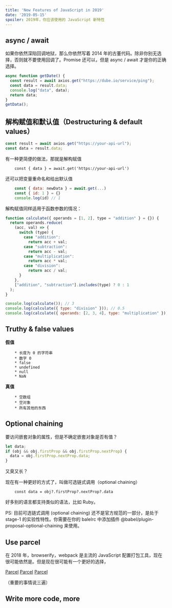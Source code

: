 ```yaml
---
title: 'New Features of JavaScript in 2019'
date: '2019-05-15'
spoiler: 2019年，你应该使用的 JavaScript 新特性
---
```


## async / await

如果你依然深陷回调地狱，那么你依然写着 2014 年的古董代码。除非你别无选择，否则就不要使用回调了。Promise 还可以，但是 async / await 才是你的正确选择。

```js
async function getDate() {
  const result = await axios.get("https://dube.io/service/ping");
  const data = result.data;
  console.log("data", data);
  return data;
}
getData();
```

## 解构赋值和默认值（Destructuring & default values）

```js
const result = await axios.get("https://your-api-url");
const data = result.data;
```

有一种更简便的做法，那就是解构赋值

```
	const { data } = await.get('https://your-api-url')
```

还可以把变量重命名和给出默认值

```js
	const { data: newData } = await.get(...)
	const { id: 1 } = {}
	console.log(id) // 1
```

解构赋值同样适用于函数参数的情况：

```js
function calculate({ operands = [1, 2], type = "addition" } = {}) {
  return operands.reduce(
    (acc, val) => {
      switch (type) {
        case "addition":
          return acc + val;
        case "subtraction":
          return acc - val;
        case "multiplication":
          return acc * val;
        case "division":
          return acc / val;
      }
    },
    ["addition", "subtraction"].includes(type) ? 0 : 1
  );
}

console.log(calculate()); // 3
console.log(calculate({ type: "division" })); // 0.5
console.log(calculate({ operands: [2, 3, 4], type: "multiplication" })); // 24
```

## Truthy & false values

**假值**

    	* 长度为 0 的字符串
    	* 数字 0
    	* false
    	* undefined
    	* null
    	* NaN

**真值**

    	* 空数组
    	* 空对象
    	* 所有其他的东西

## Optional chaining

要访问嵌套对象的属性，但是不确定嵌套对象是否有值？

```js
let data;
if (obj && obj.firstProp && obj.firstProp.nextProp) {
  data = obj.firstProp.nextProp.data;
}
```

又臭又长？

现在有一种更好的方式了，叫做可选链式调用（optional chaining）

```
	const data = obj?.firstProp?.nextProp?.data
```

好多别的语言都支持类似的语法，比如 Ruby。

PS: 目前可选链式调用 (optional chaining) 还不是官方规范的一部分，是处于 stage-1 的实验性特性。你需要在你的 balelrc 中添加插件 @babel/plugin-proposal-optional-chaining 来使用。

## Use parcel

在 2018 年，browserify，webpack 是主流的 JavaScript 配置打包工具，现在很可能依然是。但是现在很可能有一个更好的选择，

[Parcel](https://parceljs.org/)
[Parcel](https://parceljs.org/)
[Parcel](https://parceljs.org/)

（重要的事情说三遍）

## Write more code, more